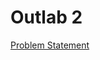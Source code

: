 # Outlab 2

[Problem Statement](https://docs.google.com/document/d/e/2PACX-1vQbd0fwDd6ooi7UiHcz-cuLclXRbrPhvo9IiSKx_RukcKQfWN3YU3VPR4Jy815ESp-qXbkV2zdlctEz/pub)
